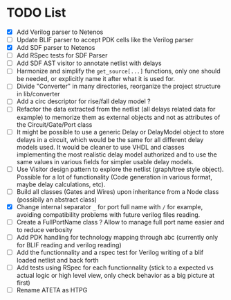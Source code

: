 # TODO List

- [x] Add Verilog parser to Netenos
- [ ] Update BLIF parser to accept PDK cells like the Verilog parser
- [x] Add SDF parser to Netenos
- [ ] Add RSpec tests for SDF Parser
- [ ] Add SDF AST visitor to annotate netlist with delays
- [ ] Harmonize and simplify the `get_source[...]` functions, only one should be needed, or explicitly name it after what it is used for.
- [ ] Divide "Converter" in many directories, reorganize the project structure in lib/converter
- [ ] Add a circ descriptor for rise/fall delay model ?
- [ ] Refactor the data extracted from the netlist (all delays related data for example) to memorize them as external objects and not as attributes of the Circuit/Gate/Port class
- [ ] It might be possible to use a generic Delay or DelayModel object to store delays in a circuit, which would be the same for all different delay models used. It would be cleaner to use VHDL and classes implementing the most realistic delay model authorized and to use the same values in various fields for simpler usable delay models. 
- [ ] Use Visitor design pattern to explore the netlist (graph/tree style object). Possible for a lot of functionality (Code generation in various format, maybe delay calculations, etc).
- [ ] Build all classes (Gates and Wires) upon inheritance from a Node class (possibily an abstract class)
- [x] Change internal separator `_` for port full name with `/` for example, avoiding compatibility problems with future verilog files reading.   
- [ ] Create a FullPortName class ? Allow to manage full port name easier and to reduce verbosity
- [ ] Add PDK handling for technology mapping through abc (currently only for BLIF reading and verilog reading) 
- [ ] Add the functionnality and a rspec test for Verilog writing of a blif loaded netlist and back forth
- [ ] Add tests using RSpec for each functionnality (stick to a expected vs actual logic or high level view, only check behavior as a big picture at first) 
- [ ] Rename ATETA as HTPG